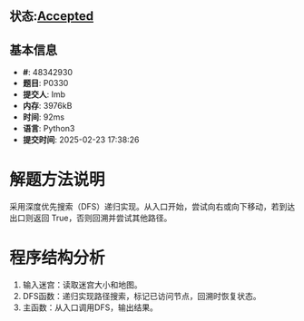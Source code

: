 ## 状态:[Accepted](http://dsbpython.openjudge.cn/dspythonbook/solution/48342930/)
## 基本信息

- **#**: 48342930
- **题目**: P0330
- **提交人**: Imb
- **内存**: 3976kB
- **时间**: 92ms
- **语言**: Python3
- **提交时间**: 2025-02-23 17:38:26


# 解题方法说明

采用深度优先搜索（DFS）递归实现。从入口开始，尝试向右或向下移动，若到达出口则返回 True，否则回溯并尝试其他路径。

# 程序结构分析

1. 输入迷宫：读取迷宫大小和地图。
2. DFS函数：递归实现路径搜索，标记已访问节点，回溯时恢复状态。
3. 主函数：从入口调用DFS，输出结果。

